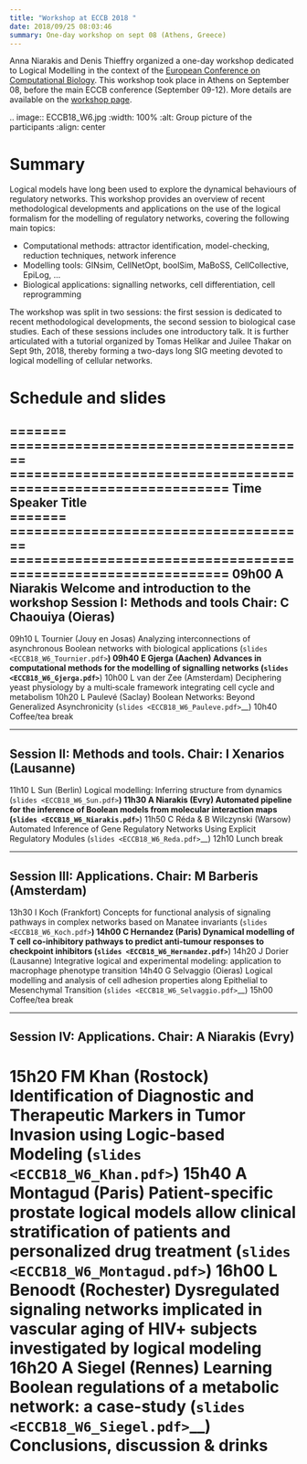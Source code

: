 ```yaml
---
title: "Workshop at ECCB 2018 "
date: 2018/09/25 08:03:46
summary: One-day workshop on sept 08 (Athens, Greece)
---
```


Anna Niarakis and Denis Thieffry organized a one-day workshop dedicated to Logical Modelling in the context of the
[European Conference on Computational Biology](http://eccb18.org).
This workshop took place in Athens on September 08, before the main ECCB conference (September 09-12).
More details are available on the [workshop page](http://eccb18.org/workshop-6).


.. image:: ECCB18_W6.jpg
   :width: 100%
   :alt: Group picture of the participants
   :align: center


Summary
=======

Logical models have long been used to explore the dynamical behaviours of regulatory networks.
This workshop provides an overview of recent methodological developments and applications on the
use of the logical formalism for the modelling of regulatory networks, covering the following main topics:

* Computational methods: attractor identification, model-checking, reduction techniques, network inference
* Modelling tools: GINsim, CellNetOpt, boolSim, MaBoSS, CellCollective, EpiLog, ...
* Biological applications: signalling networks, cell differentiation, cell reprogramming

The workshop was split in two sessions: the first session is dedicated to recent methodological developments,
the second session to biological case studies. Each of these sessions includes one introductory talk.
It is further articulated with a tutorial organized by Tomas Helikar and Juilee Thakar on Sept 9th, 2018,
thereby forming a two-days long SIG meeting devoted to logical modelling of cellular networks.


Schedule and slides
===================


=======  =====================================  ==============================================================
  Time   Speaker                                Title                                                         
=======  =====================================  ==============================================================
09h00    A Niarakis                             Welcome and introduction to the workshop
**Session I: Methods and tools** Chair: C Chaouiya (Oieras)
--------------------------------------------------------------------------------------------------------------
09h10    L Tournier (Jouy en Josas)             Analyzing interconnections of asynchronous Boolean networks with biological applications  (`slides <ECCB18_W6_Tournier.pdf>`__)
09h40    E Gjerga (Aachen)                      Advances in computational methods for the modelling of signalling networks (`slides <ECCB18_W6_Gjerga.pdf>`__)
10h00    L van der Zee (Amsterdam)              Deciphering yeast physiology by a multi‐scale framework integrating cell cycle and metabolism
10h20    L Paulevé (Saclay)                     Boolean Networks: Beyond Generalized Asynchronicity (`slides <ECCB18_W6_Pauleve.pdf>`__)
10h40    Coffee/tea break
-------  -----------------------------------------------------------------------------------------------------
**Session II: Methods and tools.** Chair: I Xenarios (Lausanne)
--------------------------------------------------------------------------------------------------------------
11h10    L Sun (Berlin)                         Logical modelling: Inferring structure from dynamics (`slides <ECCB18_W6_Sun.pdf>`__)
11h30    A Niarakis (Evry)                      Automated pipeline for the inference of Boolean models from molecular interaction maps (`slides <ECCB18_W6_Niarakis.pdf>`__)
11h50    C Réda & B Wilczynski (Warsow)         Automated Inference of Gene Regulatory Networks Using Explicit Regulatory Modules (`slides <ECCB18_W6_Reda.pdf>`__)
12h10    Lunch break
-------  -----------------------------------------------------------------------------------------------------
**Session III: Applications.** Chair: M Barberis (Amsterdam)
--------------------------------------------------------------------------------------------------------------
13h30    I Koch (Frankfort)                     Concepts for functional analysis of signaling pathways in complex networks based on Manatee invariants (`slides <ECCB18_W6_Koch.pdf>`__)
14h00    C Hernandez (Paris)                    Dynamical modelling of T cell co-inhibitory pathways to predict anti-tumour responses to checkpoint inhibitors (`slides <ECCB18_W6_Hernandez.pdf>`__)
14h20    J Dorier (Lausanne)                    Integrative logical and experimental modeling: application to macrophage phenotype transition
14h40    G Selvaggio (Oieras)                   Logical modelling and analysis of cell adhesion properties along Epithelial to Mesenchymal Transition (`slides <ECCB18_W6_Selvaggio.pdf>`__)
15h00    Coffee/tea break
-------  -----------------------------------------------------------------------------------------------------
**Session IV: Applications.** Chair: A Niarakis (Evry)
--------------------------------------------------------------------------------------------------------------
15h20    FM Khan (Rostock)                      Identification of Diagnostic and Therapeutic Markers in Tumor Invasion using Logic-based Modeling (`slides <ECCB18_W6_Khan.pdf>`__)
15h40    A Montagud (Paris)                     Patient-specific prostate logical models allow clinical stratification of patients and personalized drug treatment (`slides <ECCB18_W6_Montagud.pdf>`__)
16h00    L Benoodt (Rochester)                  Dysregulated signaling networks implicated in vascular aging of HIV+ subjects investigated by logical modeling
16h20    A Siegel (Rennes)                      Learning Boolean regulations of a metabolic network: a case-study (`slides <ECCB18_W6_Siegel.pdf>`__)
**Conclusions, discussion & drinks**
==============================================================================================================





